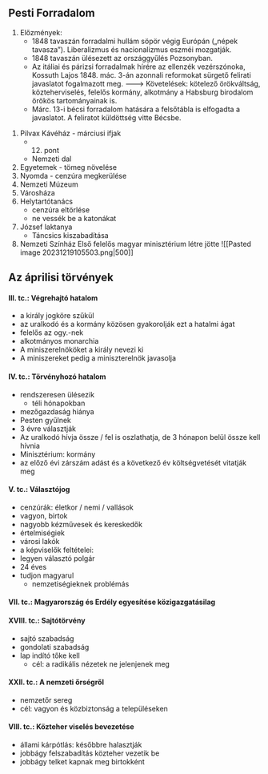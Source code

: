 ## Pesti Forradalom

1) Előzmények:
	- 1848 tavaszán forradalmi hullám söpör végig Európán („népek tavasza”). Liberalizmus és nacionalizmus eszméi mozgatják.
	- 1848 tavaszán ülésezett az országgyűlés Pozsonyban.
	- Az itáliai és párizsi forradalmak hírére az ellenzék vezérszónoka, Kossuth Lajos 1848. mác. 3-án azonnali reformokat sürgető felirati javaslatot fogalmazott meg. ---> Követelések: kötelező 			örökváltság, közteherviselés, felelős kormány, alkotmány a Habsburg birodalom örökös tartományainak is.
	- Márc. 13-i bécsi forradalom hatására a felsőtábla is elfogadta a javaslatot. A feliratot küldöttség vitte Bécsbe.

1. Pilvax Kávéház - márciusi ifjak
	- 12. pont
	- Nemzeti dal
2. Egyetemek - tömeg növelése
3. Nyomda - cenzúra megkerülése
4. Nemzeti Múzeum
5. Városháza
6. Helytartótanács
	- cenzúra eltörlése
	- ne vessék be a katonákat
7. József laktanya
	- Táncsics kiszabadítása
8. Nemzeti Színház
Első felelős magyar minisztérium létre jötte
![[Pasted image 20231219105503.png|500]]
## Az áprilisi törvények
#### III. tc.: Végrehajtó hatalom
- a király jogköre szűkül
- az uralkodó és a kormány közösen gyakorolják ezt a hatalmi ágat
- felelős az ogy.-nek
- alkotmányos monarchia
- A miniszerelnököket a király nevezi ki
- A miniszereket pedig a miniszterelnök javasolja
#### IV. tc.: Törvényhozó hatalom
- rendszeresen ülésezik
	- téli hónapokban
- mezőgazdaság hiánya
- Pesten gyűlnek
- 3 évre választják
- Az uralkodó hívja össze / fel is oszlathatja, de 3 hónapon belül össze kell hívnia
- Minisztérium: kormány
- az előző évi zárszám adást és a következő év költségvetését vitatják meg
#### V. tc.: Választójog
- cenzúrák: életkor / nemi / vallások 
- vagyon, birtok
- nagyobb kézművesek és kereskedők
- értelmiségiek
- városi lakók
- a képviselők feltételei:
- legyen választó polgár
- 24 éves
- tudjon magyarul
	- nemzetiségieknek problémás
#### VII. tc.: Magyarország és Erdély egyesítése közigazgatásilag
#### XVIII. tc.: Sajtótörvény
- sajtó szabadság
- gondolati szabadság
- lap indító tőke kell
	- cél: a radikális nézetek ne jelenjenek meg
#### XXII. tc.: A nemzeti őrségről
- nemzetőr sereg
- cél: vagyon és közbiztonság a településeken
#### VIII. tc.: Közteher viselés bevezetése
- állami kárpótlás: későbbre halasztják
- jobbágy felszabadítás közteher vezetik be
- jobbágy telket kapnak meg birtokként

